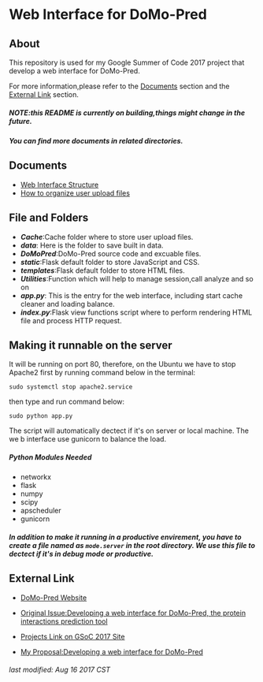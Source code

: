 # Web Interface for DoMo-Pred 

## About

This repository is used for my Google Summer of Code 2017 project that develop a web interface for DoMo-Pred.

 For more information,please refer to the [Documents](#documents) section and the [External Link](#external-link) section.

##### NOTE:this README is currently on building,things might change in the future.
##### You can find more documents in related directories.

## Documents

* [Web Interface Structure](https://docs.google.com/drawings/d/1qi1b4SFCYvlnH7GY6Xb6FxQY9YhwJtauFVaq_J4hUCE/edit?usp=sharing)
* [How to organize user upload files](https://docs.google.com/document/d/1APkUkN0uEzOe7zhLUL_Pja34OvYxDRr7CMukWNaqFUg/edit?usp=sharing)

## File and Folders

- **_Cache_**:Cache folder where to store user upload files.
- **_data_**: Here is the folder to save built in data.
- **_DoMoPred_**:DoMo-Pred source code and excuable files.
- **_static_**:Flask default folder to store JavaScript and CSS.
- **_templates_**:Flask default folder to store HTML files.
- **_Utilities_**:Function which will help to manage session,call analyze and so on
- **_app.py_**: This is the entry for the web interface, including start cache cleaner and loading balance.
- **_index.py_**:Flask view functions script where to perform rendering HTML file and process HTTP request.

## Making it runnable on the server

It will be running on port 80, therefore, on the Ubuntu we have to stop Apache2 first by running command below in the terminal:

```shell
sudo systemctl stop apache2.service
```

then type and run command below:

```shell
sudo python app.py
```

The script will automatically dectect if it's on server or local machine. The we b interface use gunicorn to balance the load.

##### Python Modules Needed

* networkx
* flask
* numpy
* scipy
* apscheduler
* gunicorn

##### In addition to make it running in a productive envirement, you have to create a file named as `mode.server` in the root directory. We use this file to dectect if it's in debug mode or productive.

## External Link

* [DoMo-Pred Website](http://www.baderlab.org/Software/DoMo-Pred)

* [Original Issue:Developing a web interface for DoMo-Pred, the protein interactions prediction tool](https://github.com/nrnb/GoogleSummerOfCode/issues/63)

* [Projects Link on GSoC 2017 Site](https://summerofcode.withgoogle.com/projects/#5045706436902912)

* [My Proposal:Developing a web interface for DoMo-Pred](https://storage.googleapis.com/summerofcode-prod.appspot.com/gsoc/core_project/doc/4956808348172288_1491032260_ProposalforDevelopingawebinterfaceforDoMo-Pred-NRNB-LongZhang_3.pdf?Expires=1495094303&GoogleAccessId=summerofcode-prod%40appspot.gserviceaccount.com&Signature=G7zxVNZpdiWA1tGfg%2FzYMQnWqKHZHsthUo0GUoY3uDWFrB4kW1LOvoHwhoEi7ntWMzi7DSAimiVsmC1jQLhMKN2Na8bTCKzFbCQXprxr6TOVHLWuWI2pWNZmOJm2C6mlLE3RpYIlhxwWaouE%2FJwvNd2k0DhqYVXWOsEWmXt%2B9HzB15Tx2BLa4wLeCrdWs9jouHoJx2uqHc8n1eJCgEbqbJ7WTJ%2B9r%2FmO1apJOuiM%2FPwZicilgaW4XJ5iWohXAgcce6gXUqFQt5yceYPcgU8Fvzt6nMNNkSxVk%2BM8ulFayMXRZP56OENtYBEJnuYUVbxXzQyd8UP%2FcXfOlgoGOSHSlw%3D%3D)


###### last modified: Aug 16 2017 CST